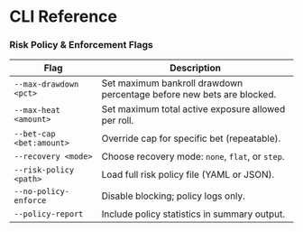 # CLI Reference

### Risk Policy & Enforcement Flags

| Flag | Description |
|------|--------------|
| `--max-drawdown <pct>` | Set maximum bankroll drawdown percentage before new bets are blocked. |
| `--max-heat <amount>` | Set maximum total active exposure allowed per roll. |
| `--bet-cap <bet:amount>` | Override cap for specific bet (repeatable). |
| `--recovery <mode>` | Choose recovery mode: `none`, `flat`, or `step`. |
| `--risk-policy <path>` | Load full risk policy file (YAML or JSON). |
| `--no-policy-enforce` | Disable blocking; policy logs only. |
| `--policy-report` | Include policy statistics in summary output. |
